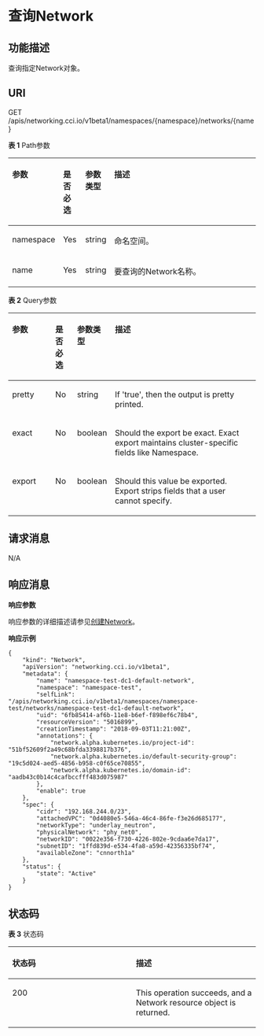 # 查询Network<a name="cci_02_2015"></a>

## 功能描述<a name="section1686113493165"></a>

查询指定Network对象。

## URI<a name="section8403243161416"></a>

GET /apis/networking.cci.io/v1beta1/namespaces/\{namespace\}/networks/\{name\}

**表 1**  Path参数

<a name="zh-cn_topic_0079615000_table64523107"></a>
<table><thead align="left"><tr id="zh-cn_topic_0079615000_row55516030"><th class="cellrowborder" valign="top" width="18%" id="mcps1.2.5.1.1"><p id="zh-cn_topic_0079615000_p504568"><a name="zh-cn_topic_0079615000_p504568"></a><a name="zh-cn_topic_0079615000_p504568"></a>参数</p>
</th>
<th class="cellrowborder" valign="top" width="9%" id="mcps1.2.5.1.2"><p id="p64287338205444"><a name="p64287338205444"></a><a name="p64287338205444"></a>是否必选</p>
</th>
<th class="cellrowborder" valign="top" width="10%" id="mcps1.2.5.1.3"><p id="p1891094219478"><a name="p1891094219478"></a><a name="p1891094219478"></a>参数类型</p>
</th>
<th class="cellrowborder" valign="top" width="63%" id="mcps1.2.5.1.4"><p id="p39891894205444"><a name="p39891894205444"></a><a name="p39891894205444"></a>描述</p>
</th>
</tr>
</thead>
<tbody><tr id="zh-cn_topic_0079615000_row41865316"><td class="cellrowborder" valign="top" width="18%" headers="mcps1.2.5.1.1 "><p id="zh-cn_topic_0079615000_p35647420"><a name="zh-cn_topic_0079615000_p35647420"></a><a name="zh-cn_topic_0079615000_p35647420"></a>namespace</p>
</td>
<td class="cellrowborder" valign="top" width="9%" headers="mcps1.2.5.1.2 "><p id="zh-cn_topic_0079615000_p1759884"><a name="zh-cn_topic_0079615000_p1759884"></a><a name="zh-cn_topic_0079615000_p1759884"></a>Yes</p>
</td>
<td class="cellrowborder" valign="top" width="10%" headers="mcps1.2.5.1.3 "><p id="p19910542114715"><a name="p19910542114715"></a><a name="p19910542114715"></a>string</p>
</td>
<td class="cellrowborder" valign="top" width="63%" headers="mcps1.2.5.1.4 "><p id="zh-cn_topic_0079615000_p8332925"><a name="zh-cn_topic_0079615000_p8332925"></a><a name="zh-cn_topic_0079615000_p8332925"></a>命名空间。</p>
</td>
</tr>
<tr id="row544575442510"><td class="cellrowborder" valign="top" width="18%" headers="mcps1.2.5.1.1 "><p id="p344535414251"><a name="p344535414251"></a><a name="p344535414251"></a>name</p>
</td>
<td class="cellrowborder" valign="top" width="9%" headers="mcps1.2.5.1.2 "><p id="p844555492518"><a name="p844555492518"></a><a name="p844555492518"></a>Yes</p>
</td>
<td class="cellrowborder" valign="top" width="10%" headers="mcps1.2.5.1.3 "><p id="p17910154210475"><a name="p17910154210475"></a><a name="p17910154210475"></a>string</p>
</td>
<td class="cellrowborder" valign="top" width="63%" headers="mcps1.2.5.1.4 "><p id="p94451454182517"><a name="p94451454182517"></a><a name="p94451454182517"></a>要查询的Network名称。</p>
</td>
</tr>
</tbody>
</table>

**表 2**  Query参数

<a name="table129281841141611"></a>
<table><thead align="left"><tr id="row14943164181616"><th class="cellrowborder" valign="top" width="18%" id="mcps1.2.5.1.1"><p id="p89431141121610"><a name="p89431141121610"></a><a name="p89431141121610"></a>参数</p>
</th>
<th class="cellrowborder" valign="top" width="9%" id="mcps1.2.5.1.2"><p id="p209431141201618"><a name="p209431141201618"></a><a name="p209431141201618"></a>是否必选</p>
</th>
<th class="cellrowborder" valign="top" width="10%" id="mcps1.2.5.1.3"><p id="p17943041131618"><a name="p17943041131618"></a><a name="p17943041131618"></a>参数类型</p>
</th>
<th class="cellrowborder" valign="top" width="63%" id="mcps1.2.5.1.4"><p id="p1394334141617"><a name="p1394334141617"></a><a name="p1394334141617"></a>描述</p>
</th>
</tr>
</thead>
<tbody><tr id="row13943841171610"><td class="cellrowborder" valign="top" width="18%" headers="mcps1.2.5.1.1 "><p id="p8943144116167"><a name="p8943144116167"></a><a name="p8943144116167"></a>pretty</p>
</td>
<td class="cellrowborder" valign="top" width="9%" headers="mcps1.2.5.1.2 "><p id="p12943164161619"><a name="p12943164161619"></a><a name="p12943164161619"></a>No</p>
</td>
<td class="cellrowborder" valign="top" width="10%" headers="mcps1.2.5.1.3 "><p id="p10943144111613"><a name="p10943144111613"></a><a name="p10943144111613"></a><span>string</span></p>
</td>
<td class="cellrowborder" valign="top" width="63%" headers="mcps1.2.5.1.4 "><p id="p149432411161"><a name="p149432411161"></a><a name="p149432411161"></a>If 'true', then the output is pretty printed.</p>
</td>
</tr>
<tr id="row20959124115162"><td class="cellrowborder" valign="top" width="18%" headers="mcps1.2.5.1.1 "><p id="p7959141111610"><a name="p7959141111610"></a><a name="p7959141111610"></a><span>exact</span></p>
</td>
<td class="cellrowborder" valign="top" width="9%" headers="mcps1.2.5.1.2 "><p id="p9959841171617"><a name="p9959841171617"></a><a name="p9959841171617"></a>No</p>
</td>
<td class="cellrowborder" valign="top" width="10%" headers="mcps1.2.5.1.3 "><p id="p7959144116160"><a name="p7959144116160"></a><a name="p7959144116160"></a><span>boolean</span></p>
</td>
<td class="cellrowborder" valign="top" width="63%" headers="mcps1.2.5.1.4 "><p id="p14959204141618"><a name="p14959204141618"></a><a name="p14959204141618"></a>Should the export be exact. Exact export maintains cluster-specific fields like Namespace.</p>
</td>
</tr>
<tr id="row14959174141611"><td class="cellrowborder" valign="top" width="18%" headers="mcps1.2.5.1.1 "><p id="p8959341141611"><a name="p8959341141611"></a><a name="p8959341141611"></a>export</p>
</td>
<td class="cellrowborder" valign="top" width="9%" headers="mcps1.2.5.1.2 "><p id="p1995954110161"><a name="p1995954110161"></a><a name="p1995954110161"></a>No</p>
</td>
<td class="cellrowborder" valign="top" width="10%" headers="mcps1.2.5.1.3 "><p id="p495904191616"><a name="p495904191616"></a><a name="p495904191616"></a><span>boolean</span></p>
</td>
<td class="cellrowborder" valign="top" width="63%" headers="mcps1.2.5.1.4 "><p id="p1195914414163"><a name="p1195914414163"></a><a name="p1195914414163"></a>Should this value be exported. Export strips fields that a user cannot specify.</p>
</td>
</tr>
</tbody>
</table>

## 请求消息<a name="section947084713911"></a>

N/A

## 响应消息<a name="section61819725020"></a>

**响应参数**

响应参数的详细描述请参见[创建Network](创建Network.md)。

**响应示例**

```
{
    "kind": "Network",
    "apiVersion": "networking.cci.io/v1beta1",
    "metadata": {
        "name": "namespace-test-dc1-default-network",
        "namespace": "namespace-test",
        "selfLink": "/apis/networking.cci.io/v1beta1/namespaces/namespace-test/networks/namespace-test-dc1-default-network",
        "uid": "6fb85414-af6b-11e8-b6ef-f898ef6c78b4",
        "resourceVersion": "5016899",
        "creationTimestamp": "2018-09-03T11:21:00Z",
        "annotations": {
            "network.alpha.kubernetes.io/project-id": "51bf52609f2a49c68bfda3398817b376",
            "network.alpha.kubernetes.io/default-security-group": "19c5d024-aed5-4856-b958-c0f65ce70855",
            "network.alpha.kubernetes.io/domain-id": "aadb43c0b14c4cafbccfff483d075987"
        },
        "enable": true
    },
    "spec": {
        "cidr": "192.168.244.0/23",
        "attachedVPC": "0d4080e5-546a-46c4-86fe-f3e26d685177",
        "networkType": "underlay_neutron",
        "physicalNetwork": "phy_net0",
        "networkID": "0022e356-f730-4226-802e-9cdaa6e7da17",
        "subnetID": "1ffd839d-e534-4fa8-a59d-42356335bf74",
        "availableZone": "cnnorth1a"
    },
    "status": {
        "state": "Active"
    }
}
```

## 状态码<a name="s50f1049a6a4d404c895cf636eb8f3bf1"></a>

**表 3**  状态码

<a name="zh-cn_topic_0079614900_table46761928"></a>
<table><thead align="left"><tr id="zh-cn_topic_0079614900_row33254664"><th class="cellrowborder" valign="top" width="50%" id="mcps1.2.3.1.1"><p id="p55616028205955"><a name="p55616028205955"></a><a name="p55616028205955"></a>状态码</p>
</th>
<th class="cellrowborder" valign="top" width="50%" id="mcps1.2.3.1.2"><p id="p8604418205955"><a name="p8604418205955"></a><a name="p8604418205955"></a>描述</p>
</th>
</tr>
</thead>
<tbody><tr id="zh-cn_topic_0079614900_row41084259"><td class="cellrowborder" valign="top" width="50%" headers="mcps1.2.3.1.1 "><p id="p148891415121113"><a name="p148891415121113"></a><a name="p148891415121113"></a>200</p>
</td>
<td class="cellrowborder" valign="top" width="50%" headers="mcps1.2.3.1.2 "><p id="zh-cn_topic_0079614931_p42890904"><a name="zh-cn_topic_0079614931_p42890904"></a><a name="zh-cn_topic_0079614931_p42890904"></a>This operation succeeds, and a Network resource object is returned.</p>
</td>
</tr>
</tbody>
</table>

